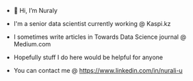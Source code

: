 - 👋 Hi, I’m Nuraly
- I'm a senior data scientist currently working @ Kaspi.kz
- I sometimes write articles in Towards Data Science journal @ Medium.com
- Hopefully stuff I do here would be helpful for anyone

- You can contact me @ https://www.linkedin.com/in/nurali-u

<!---
Niqu4/Niqu4 is a ✨ special ✨ repository because its `README.md` (this file) appears on your GitHub profile.
You can click the Preview link to take a look at your changes.
--->
